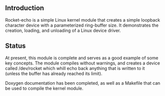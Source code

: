 Introduction
------------

Rocket-echo is a simple Linux kernel module that creates a simple loopback
character device with a parameterized ring-buffer size. It demonstrates the
creation, loading, and unloading of a Linux device driver.

Status
------

At present, this module is complete and serves as a good example of some key
concepts. The module compiles without warnings, and creates a device called
/dev/rocket which whill echo back anything that is written to it (unless the
buffer has already reached its limit).

Doxygen documentation has been completed, as well as a Makefile that can be
used to compile the kernel module.


